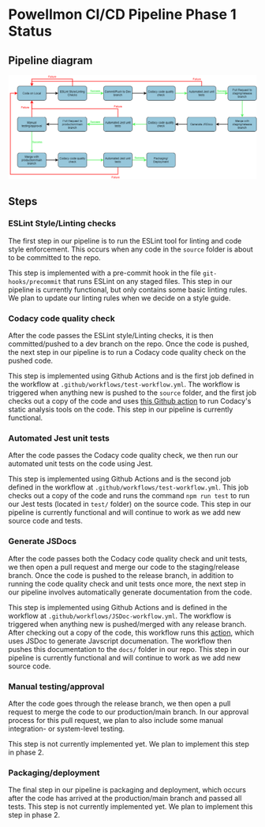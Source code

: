 # Powellmon CI/CD Pipeline Phase 1 Status 
## Pipeline diagram
![Pipeline diagram](pipeline-phase1.drawio.png)

## Steps 
### ESLint Style/Linting checks 
The first step in our pipeline is to run the ESLint tool for linting and code style enforcement. This occurs when any code in the `source` folder is about to be committed to the repo. 

This step is implemented with a pre-commit hook in the file `git-hooks/precommit` that runs ESLint on any staged files. This step in our pipeline is currently functional, but only contains some basic linting rules. We plan to update our linting rules when we decide on a style guide. 

### Codacy code quality check 
After the code passes the ESLint style/Linting checks, it is then committed/pushed to a dev branch on the repo. Once the code is pushed, the next step in our pipeline is to run a Codacy code quality check on the pushed code. 

This step is implemented using Github Actions and is the first job defined in the workflow at `.github/workflows/test-workflow.yml`. The workflow is triggered when anything new is pushed to the `source` folder, and the first job checks out a copy of the code and uses [this Github action](https://github.com/marketplace/actions/codacy-analysis-cli#analysis-with-default-settings) to run Codacy's static analysis tools on the code. This step in our pipeline is currently functional. 

### Automated Jest unit tests
After the code passes the Codacy code quality check, we then run our automated unit tests on the code using Jest. 

This step is implemented using Github Actions and is the second job defined in the workflow at `.github/workflows/test-workflow.yml`. This job checks out a copy of the code and runs the command `npm run test` to run our Jest tests (located in `test/` folder) on the source code. This step in our pipeline is currently functional and will continue to work as we add new source code and tests. 

### Generate JSDocs 
After the code passes both the Codacy code quality check and unit tests, we then open a pull request and merge our code to the staging/release branch. Once the code is pushed to the release branch, in addition to running the code quality check and unit tests once more, the next step in our pipeline involves automatically generate documentation from the code. 

This step is implemented using Github Actions and is defined in the workflow at `.github/workflows/JSDoc-workflow.yml`. The workflow is triggered when anything new is pushed/merged with any release branch. After checking out a copy of the code, this workflow runs this [action](https://github.com/marketplace/actions/jsdoc-action), which uses JSDoc to generate Javscript documenation. The workflow then pushes this documentation to the `docs/` folder in our repo. This step in our pipeline is currently functional and will continue to work as we add new source code. 

### Manual testing/approval
After the code goes through the release branch, we then open a pull request to merge the code to our production/main branch. In our approval process for this pull request, we plan to also include some manual integration- or system-level testing. 

This step is not currently implemented yet. We plan to implement this step in phase 2. 

### Packaging/deployment
The final step in our pipeline is packaging and deployment, which occurs after the code has arrived at the production/main branch and passed all tests. This step is not currently implemented yet. We plan to implement this step in phase 2. 